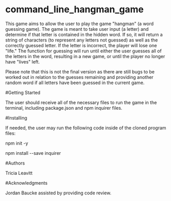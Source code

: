 # command_line_hangman_game

This game aims to allow the user to play the game "hangman" (a word guessing game). The game is meant to take user input (a letter) and determine if that letter is contained in the hidden word. If so, it will return a string of characters (to represent any letters not guessed) as well as the correctly guessed letter. If the letter is incorrect, the player will lose one "life." The function for guessing will run until either the user guesses all of the letters in the word, resulting in a new game, or until the player no longer have "lives" left. 

Please note that this is not the final version as there are still bugs to be worked out in relation to the guesses remaining and providing another random word if all letters have been guessed in the current game. 

#Getting Started

The user should receive all of the necessary files to run the game in the terminal, including package.json and npm inquirer files. 

#Installing

If needed, the user may run the following code inside of the cloned program files: 

npm init -y

npm install --save inquirer

#Authors

Tricia Leavitt

#Acknowledgments

Jordan Baucke assisted by providing code review. 





